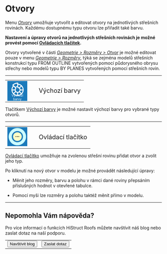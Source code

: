 
<h1>Otvory</h1>

  <p>Menu <u><i>Otvory</i></u> umožňuje vytvořit a editovat otvory na jednotlivých střešních rovinách. Každému dostupnému typu otvoru lze přiřadit také barvu.</p>

  <p><b>Nastavení a úpravy otvorů na jednotlivých střešních rovinách je možné provést pomocí <u>Ovládacích tlačítek</u>.</b></p>

  <p>Otvory vytvořené v části <u><i>Geometrie &gt; Rozměry &gt; Otvor</i></u> je možné editovat pouze v menu <u><i>Geometrie &gt; Rozměry</i></u>, týká se zejména modelů střešních konstrukcí typu FROM OUTLINE vytvořených pomocí půdorysného obrysu střechy nebo modelů typu BY PLANES vytvořených pomocí střešních rovin.</p>

  <hr class="main"> <!-- Vodorovná čára jako oddělovač sekce -->

  <table>
    <tr>
      <td>
        <div style="position: relative; width: 64px; height: 64px;">
          <img src="img/ColorsIcon64x64.png" alt="ColorsIcon64x64.png" width="64" height="64">
          <div style="position: absolute; bottom: 0; width: 100%; background: none; color: white; font-size: 10px; text-align: center;">
            Výchozí barvy
          </div>
        </div>
      </td>
      <td style="vertical-align: middle; font-size: 20px; padding-left: 30px;">
        Výchozí barvy
      </td>
    </tr>
  </table>

  <p>Tlačítkem <u>Výchozí barvy</u> je možné nastavit výchozí barvy pro vybrané typy otvorů.</p>

  <hr class="main"> <!-- Vodorovná čára jako oddělovač sekce -->

  <table>
    <tr>
      <td><img src="img/ControlButton.png" alt="ControlButton.png" width="64"></td>
      <td style="vertical-align: middle; font-size: 20px; padding-left: 30px;">Ovládací tlačítko</td>
    </tr> 
  </table>

  <p><u>Ovládací tlačítko</u> umožňuje na zvolenou střešní rovinu přidat otvor a zvolit jeho typ.</p>

  <p>Po kliknutí na nový otvor v modelu je možné provádět následující úpravy:</p>
  <ul>
    <li><p>Měnit jeho rozměry, barvu a polohu v rámci dané roviny přepsáním příslušných hodnot v otevřené tabulce.</p></li>
    <li><p>Pomocí myši lze rozměry a polohu taktéž měnit přímo v modelu.</p></li>
  </ul>

  <hr class="main"> <!-- Vodorovná čára jako oddělovač sekce -->

  <h2>Nepomohla Vám nápověda?</h2>
  <p>Pro více informací o funkcích HiStruct Roofs můžete navštívit náš blog nebo zaslat dotaz na naší podporu.</p>

  <table>
    <tr>
      <td>
        <a href="https://docs.histruct.com/cs/" target="_blank" rel="noopener noreferrer">
          <button class="btn">Navštívit blog</button>
        </a>
      </td>
      <td>
        <a href="mailto:support@histruct.com?subject=Dotaz na Support HiStruct">
          <button class="btn">Zaslat dotaz</button>
        </a>
      </td>
    </tr>
  </table>
